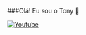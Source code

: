 ###Olá! Eu sou o Tony 👋

[![Youtube](https://img.shields.io/badge/YouTube-FF0000?style=for-the-badge&logo=youtube&logoColor=white)](https://www.youtube.com/@Tonzark/featured)
